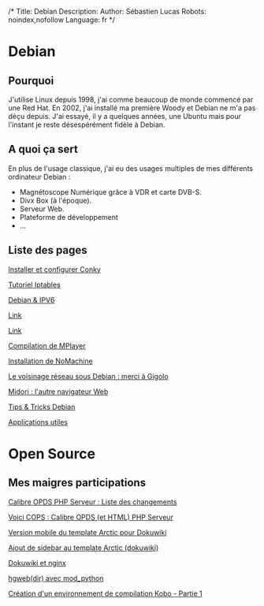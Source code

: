 /*
Title: Debian
Description: 
Author: Sébastien Lucas
Robots: noindex,nofollow
Language: fr
*/
# Debian

## Pourquoi
J'utilise Linux depuis 1998, j'ai comme beaucoup de monde commencé par une Red Hat. En 2002, j'ai installé ma première Woody et Debian ne m'a pas déçu depuis. J'ai essayé, il y a quelques années, une Ubuntu mais pour l'instant je reste désespérément fidèle à Debian.

## A quoi ça sert

En plus de l'usage classique, j'ai eu des usages multiples de mes différents ordinateur Debian :
*	Magnétoscope Numérique grâce à VDR et carte DVB-S.
*	Divx Box (à l'époque).
*	Serveur Web.
*	Plateforme de développement
*	...

## Liste des pages

[Installer et configurer Conky](/fr/debian/conky)

[Tutoriel Iptables](/fr/debian/iptables)

[Debian & IPV6](/fr/debian/ipv6)

[Link](/fr/debian/lenny-install)

[Link](/fr/debian/lenny-xorg)

[Compilation de MPlayer](/fr/debian/mplayer)

[Installation de NoMachine](/fr/debian/nomachine)

[Le voisinage réseau sous Debian : merci à Gigolo](/fr/debian/squeeze-gigolo)

[Midori : l'autre navigateur Web](/fr/debian/squeeze-midori)

[Tips & Tricks Debian](/fr/debian/tips)

[Applications utiles](/fr/debian/xfce-applications)


# Open Source

## Mes maigres participations
[Calibre OPDS PHP Serveur : Liste des changements](/fr/oss/calibre-opds-php-server-changelog)

[Voici COPS : Calibre OPDS (et HTML) PHP Serveur](/fr/oss/calibre-opds-php-server)

[Version mobile du template Arctic pour Dokuwiki](/fr/oss/dokuwiki-arctic-mobile)

[Ajout de sidebar au template Arctic (dokuwiki)](/fr/oss/dokuwiki-arctic-sidebar)

[Dokuwiki et nginx](/fr/oss/dokuwiki-nginx-config)

[hgweb(dir) avec mod_python](/fr/oss/hgweb-mod_python)

[Création d'un environnement de compilation Kobo - Partie 1](/fr/oss/kobo-build-environment-1)


